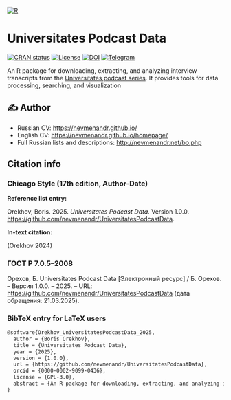 [![R](https://img.shields.io/badge/r-%23276DC3.svg?style=for-the-badge&logo=r&logoColor=white)](https://github.com/search?q=owner%3Anevmenandr+lang%3AR+&type=repositories)

# Universitates Podcast Data

[![CRAN status](https://www.r-pkg.org/badges/version/UniversitatesPodcastData.png)](https://cran.r-project.org/package=UniversitatesPodcastData) [![License](http://img.shields.io/badge/license-GPL%20%28%3E=%203%29-brightgreen.svg?style=flat)](https://www.gnu.org/licenses/gpl-3.0.ru.html) [![DOI](https://zenodo.org/badge/DOI/10.5281/zenodo.XXXXXXX.svg)](https://doi.org/10.5281/zenodo.XXXXXXX) [![Telegram](https://img.shields.io/badge/channel-on%20Telegram-2ba2d9.svg)](https://t.me/universitates_podcast)

An R package for downloading, extracting, and analyzing interview transcripts from the [Universitates podcast series](https://nevmenandr.github.io/universitates/). It provides tools for data processing, searching, and visualization

## :writing_hand: Author

* Russian CV: https://nevmenandr.github.io/
* English CV: https://nevmenandr.github.io/homepage/
* Full Russian lists and descriptions: http://nevmenandr.net/bo.php

## Citation info

### Chicago Style (17th edition, Author-Date)

**Reference list entry:**

Orekhov, Boris. 2025. *Universitates Podcast Data.* Version 1.0.0. https://github.com/nevmenandr/UniversitatesPodcastData.

**In-text citation:** 

(Orekhov 2024)

### ГОСТ Р 7.0.5–2008

Орехов, Б. Universitates Podcast Data [Электронный ресурс] / Б. Орехов. – Версия 1.0.0. – 2025. – URL: https://github.com/nevmenandr/UniversitatesPodcastData (дата обращения: 21.03.2025).

### BibTeX entry for LaTeX users

```latex
@software{Orekhov_UniversitatesPodcastData_2025,
  author = {Boris Orekhov},
  title = {Universitates Podcast Data},
  year = {2025},
  version = {1.0.0},
  url = {https://github.com/nevmenandr/UniversitatesPodcastData},
  orcid = {0000-0002-9099-0436},
  license = {GPL-3.0},
  abstract = {An R package for downloading, extracting, and analyzing interview transcripts from the Universitates podcast series. It provides tools for data processing, searching, and visualization.}
}
```
